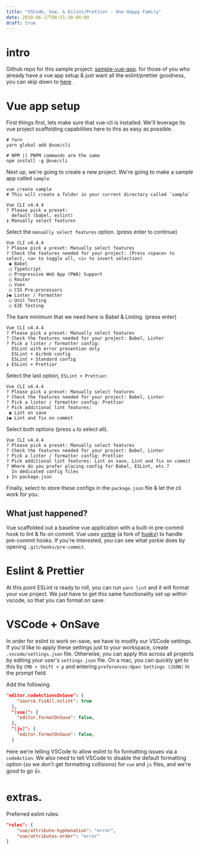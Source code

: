 ```yaml
---
title: "VSCode, Vue, & Eslint/Prettier - One Happy Family"
date: 2020-06-17T08:51:30-04:00
draft: true
---
```


# intro


Github repo for this sample project: [sample-vue-app](www.github.com/mattsrayer/sample-vue-app).
for those of you who already have a vue app setup & just want all the eslint/prettier goodness, you can skip down to [here](#eslint).

# Vue app setup
First things first, lets make sure that vue-cli is installed. We'll leverage its vue project scaffolding capabilities here to this as easy as possible.

```
# Yarn
yarn global add @vue/cli

# NPM || PNPM commands are the same
npm install -g @vue/cli
```


Next up, we're going to create a new project. We're going to make a sample app called `sample`

```
vue create sample
# This will create a folder in your current directory called `sample`
```

```
Vue CLI v4.4.4
? Please pick a preset:
  default (babel, eslint)
❯ Manually select features
```
Select the `manually select features` option. (press enter to continue)


```
Vue CLI v4.4.4
? Please pick a preset: Manually select features
? Check the features needed for your project: (Press <space> to select, <a> to toggle all, <i> to invert selection)
 ◉ Babel
 ◯ TypeScript
 ◯ Progressive Web App (PWA) Support
 ◯ Router
 ◯ Vuex
 ◯ CSS Pre-processors
❯◉ Linter / Formatter
 ◯ Unit Testing
 ◯ E2E Testing
```
The bare minimum that we need here is Babel & Linting. (press enter)


```
Vue CLI v4.4.4
? Please pick a preset: Manually select features
? Check the features needed for your project: Babel, Linter
? Pick a linter / formatter config:
  ESLint with error prevention only
  ESLint + Airbnb config
  ESLint + Standard config
❯ ESLint + Prettier
```
Select the last option, `ESLint + Prettier`.

```
Vue CLI v4.4.4
? Please pick a preset: Manually select features
? Check the features needed for your project: Babel, Linter
? Pick a linter / formatter config: Prettier
? Pick additional lint features:
 ◉ Lint on save
❯◉ Lint and fix on commit
```
Select both options (press `a` to select all).

```
Vue CLI v4.4.4
? Please pick a preset: Manually select features
? Check the features needed for your project: Babel, Linter
? Pick a linter / formatter config: Prettier
? Pick additional lint features: Lint on save, Lint and fix on commit
? Where do you prefer placing config for Babel, ESLint, etc.?
  In dedicated config files
❯ In package.json
```
Finally, select to store these configs in the `package.json` file & let the cli work for you.

## What just happened?

Vue scaffolded out a baseline vue application with a built-in pre-commit hook to lint & fix on commit. Vue uses [yorkie](https://github.com/yyx990803/yorkie) (a fork of [husky](https://github.com/typicode/husky)) to handle pre-commit hooks. If you're interested, you can see what yorkie does by opening `.git/hooks/pre-commit`. 

# Eslint & Prettier

At this point ESLint is ready to roll, you can run `yarn lint` and it will format your vue project. We just have to get this same functionality set up within vscode, so that you can format on save.


# VSCode + OnSave

In order for eslint to work on-save, we have to modify our VSCode settings. If you'd like to apply these settings just to your workspace, create `.vscode/settings.json` file. Otherwise, you can apply this across all projects by editing your user's `settings.json` file. On a mac, you can quickly get to this by `CMD + Shift + p` and entering `preferences:Open Settings (JSON)` in the prompt field.

Add the following.

```json
"editor.codeActionsOnSave": {
    "source.fixAll.eslint": true
  },
  "[vue]": {
    "editor.formatOnSave": false,
  },
  "[js]": {
    "editor.formatOnSave": false,
  }
```

Here we're telling VSCode to allow eslint to fix formatting issues via a `codeAction`. We also need to tell VSCode to disable the default formatting option (so we don't get formatting collisions) for `vue` and `js` files, and we're good to go 👍.


# extras. 


Preferred eslint rules:
```json
"rules": {
    "vue/attribute-hyphenation": "error",
    "vue/attributes-order": "error"
}
```

